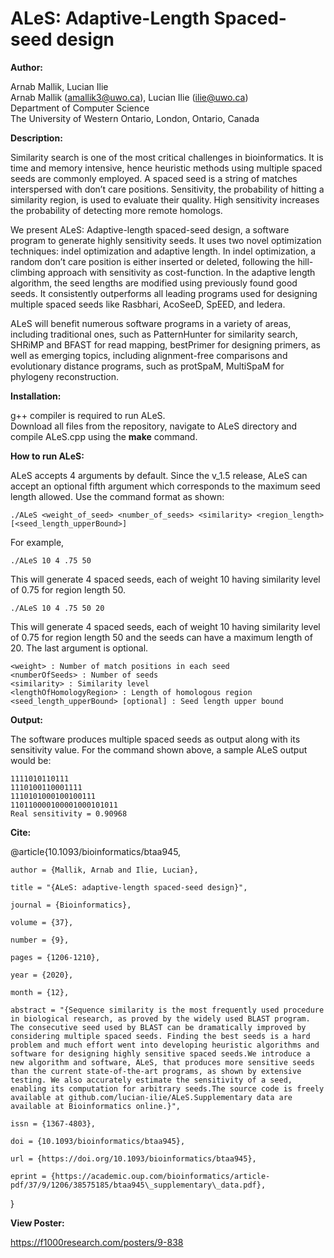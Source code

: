 # ALeS: Adaptive-Length Spaced-seed design

**Author:**

Arnab Mallik, Lucian Ilie  
Arnab Mallik (amallik3@uwo.ca), Lucian Ilie (ilie@uwo.ca)  
Department of Computer Science  
The University of Western Ontario, London, Ontario, Canada

**Description:**

Similarity search is one of the most critical challenges in bioinformatics. It is time and memory intensive, hence heuristic methods using multiple spaced seeds are commonly employed. A spaced seed is a string of matches interspersed with don’t care positions. Sensitivity, the probability of hitting a similarity region, is used to evaluate their quality. High sensitivity increases the probability of detecting more remote homologs.

We present ALeS: Adaptive-length spaced-seed design, a software program to generate highly sensitivity seeds. It uses two novel optimization techniques: indel optimization and adaptive length. In indel optimization, a random don’t care position is either inserted or deleted, following the hill-climbing approach with sensitivity as cost-function. In the adaptive length algorithm, the seed lengths are modified using previously found good seeds. It consistently outperforms all leading programs used for designing multiple spaced seeds like Rasbhari, AcoSeeD, SpEED, and Iedera.

ALeS will benefit numerous software programs in a variety of areas, including traditional ones, such as PatternHunter for similarity search, SHRiMP and BFAST for read mapping, bestPrimer for designing primers, as well as emerging topics, including alignment-free comparisons and evolutionary distance programs, such as protSpaM, MultiSpaM for phylogeny reconstruction.

**Installation:**

g++ compiler is required to run ALeS.  
Download all files from the repository, navigate to ALeS directory and compile ALeS.cpp using the **make** command.

**How to run ALeS:**

ALeS accepts 4 arguments by default. Since the v_1.5 release, ALeS can accept an optional fifth argument which corresponds to the maximum seed length allowed.
Use the command format as shown:

```
./ALeS <weight_of_seed> <number_of_seeds> <similarity> <region_length> [<seed_length_upperBound>]
```
For example,
```
./ALeS 10 4 .75 50
```
This will generate 4 spaced seeds, each of weight 10 having similarity level of 0.75 for region length 50.

```
./ALeS 10 4 .75 50 20
```
This will generate 4 spaced seeds, each of weight 10 having similarity level of 0.75 for region length 50 and the seeds can have a maximum length of 20. The last argument is optional.

```
<weight> : Number of match positions in each seed
<numberOfSeeds> : Number of seeds
<similarity> : Similarity level
<lengthOfHomologyRegion> : Length of homologous region
<seed_length_upperBound> [optional] : Seed length upper bound
```

**Output:**

The software produces multiple spaced seeds as output along with its sensitivity value.
For the command shown above, a sample ALeS output would be: 
```
1111010110111  
1110100110001111  
1110101000100100111  
110110000100001000101011  
Real sensitivity = 0.90968
```

**Cite:**

@article{10.1093/bioinformatics/btaa945,

    author = {Mallik, Arnab and Ilie, Lucian},
    
    title = "{ALeS: adaptive-length spaced-seed design}",
    
    journal = {Bioinformatics},
    
    volume = {37},
    
    number = {9},
    
    pages = {1206-1210},
    
    year = {2020},
    
    month = {12},
    
    abstract = "{Sequence similarity is the most frequently used procedure in biological research, as proved by the widely used BLAST program. The consecutive seed used by BLAST can be dramatically improved by considering multiple spaced seeds. Finding the best seeds is a hard problem and much effort went into developing heuristic algorithms and software for designing highly sensitive spaced seeds.We introduce a new algorithm and software, ALeS, that produces more sensitive seeds than the current state-of-the-art programs, as shown by extensive testing. We also accurately estimate the sensitivity of a seed, enabling its computation for arbitrary seeds.The source code is freely available at github.com/lucian-ilie/ALeS.Supplementary data are available at Bioinformatics online.}",
    
    issn = {1367-4803},
    
    doi = {10.1093/bioinformatics/btaa945},
    
    url = {https://doi.org/10.1093/bioinformatics/btaa945},
    
    eprint = {https://academic.oup.com/bioinformatics/article-pdf/37/9/1206/38575185/btaa945\_supplementary\_data.pdf},
}

**View Poster:**

https://f1000research.com/posters/9-838 
